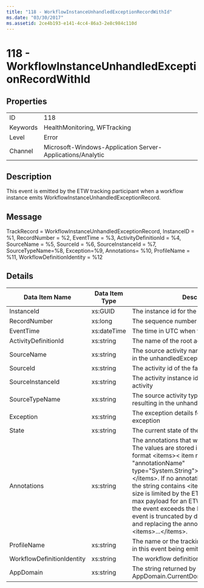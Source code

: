 ```yaml
---
title: "118 - WorkflowInstanceUnhandledExceptionRecordWithId"
ms.date: "03/30/2017"
ms.assetid: 2ce4b193-e141-4cc4-86a3-2e8c984c110d
---
```

# 118 - WorkflowInstanceUnhandledExceptionRecordWithId
## Properties  


|||  
|-|-|  
|ID|118|  
|Keywords|HealthMonitoring, WFTracking|  
|Level|Error|  
|Channel|Microsoft-Windows-Application Server-Applications/Analytic|  

## Description  
 This event is emitted by the ETW tracking participant when a workflow instance emits WorkflowInstanceUnhandledExceptionRecord.  

## Message  
 TrackRecord = WorkflowInstanceUnhandledExceptionRecord, InstanceID = %1, RecordNumber = %2, EventTime = %3, ActivityDefinitionId = %4, SourceName = %5, SourceId = %6, SourceInstanceId = %7, SourceTypeName=%8, Exception=%9,  Annotations= %10, ProfileName = %11, WorkflowDefinitionIdentity = %12  

## Details  


|       Data Item Name       | Data Item Type |                                                                                                                                                                                                                                                               Description                                                                                                                                                                                                                                                                |
|----------------------------|----------------|------------------------------------------------------------------------------------------------------------------------------------------------------------------------------------------------------------------------------------------------------------------------------------------------------------------------------------------------------------------------------------------------------------------------------------------------------------------------------------------------------------------------------------------|
|         InstanceId         |    xs:GUID     |                                                                                                                                                                                                                                                     The instance id for the workflow                                                                                                                                                                                                                                                     |
|        RecordNumber        |    xs:long     |                                                                                                                                                                                                                                                The sequence number of the emitted record                                                                                                                                                                                                                                                 |
|         EventTime          |  xs:dateTime   |                                                                                                                                                                                                                                                The time in UTC when the event was emitted                                                                                                                                                                                                                                                |
|    ActivityDefinitionId    |   xs:string    |                                                                                                                                                                                                                                              The name of the root activity in the workflow                                                                                                                                                                                                                                               |
|         SourceName         |   xs:string    |                                                                                                                                                                                                                                The source activity name that faulted resulting in the unhandledException                                                                                                                                                                                                                                 |
|          SourceId          |   xs:string    |                                                                                                                                                                                                                                               The activity id of the fault source activity                                                                                                                                                                                                                                               |
|      SourceInstanceId      |   xs:string    |                                                                                                                                                                                                                                          The activity instance id of the fault source activity                                                                                                                                                                                                                                           |
|       SourceTypeName       |   xs:string    |                                                                                                                                                                                                                              The source activity type name that faulted resulting in the unhandledException                                                                                                                                                                                                                              |
|         Exception          |   xs:string    |                                                                                                                                                                                                                                            The exception details for the unhandled exception                                                                                                                                                                                                                                             |
|           State            |   xs:string    |                                                                                                                                                                                                                                                    The current state of the Workflow.                                                                                                                                                                                                                                                    |
|        Annotations         |   xs:string    | The annotations that were added to this event. The values are stored in an xml element in the format \<items>\< item name = "annotationName" type="System.String">annotationValue\</item>\</items>. If no annotations are specified then the string contains \<items/>. The ETW event size is limited by the ETW buffer size or the max payload for an ETW event. If the size of the event exceeds the ETW limits, then the event is truncated by dropping the annotations and replacing the annotation value with \<items>...\</items>. |
|        ProfileName         |   xs:string    |                                                                                                                                                                                                                                The name or the tracking profile that resulted in this event being emitted                                                                                                                                                                                                                                |
| WorkflowDefinitionIdentity |   xs:string    |                                                                                                                                                                                                                                                        The workflow definition id                                                                                                                                                                                                                                                        |
|         AppDomain          |   xs:string    |                                                                                                                                                                                                                                       The string returned by AppDomain.CurrentDomain.FriendlyName.                                                                                                                                                                                                                                       |


